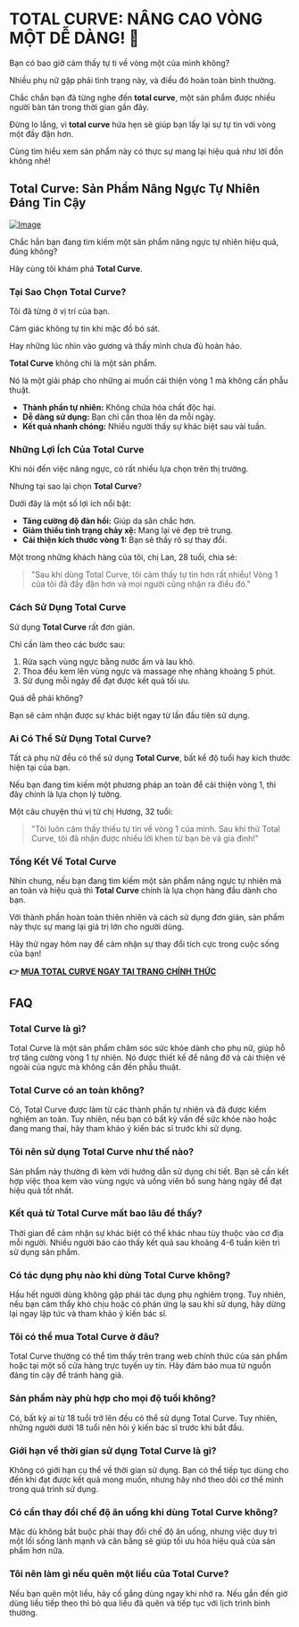 # TOTAL CURVE: NÂNG CAO VÒNG MỘT DỄ DÀNG! 💖

Bạn có bao giờ cảm thấy tự ti về vòng một của mình không? 

Nhiều phụ nữ gặp phải tình trạng này, và điều đó hoàn toàn bình thường. 

Chắc chắn bạn đã từng nghe đến **total curve**, một sản phẩm được nhiều người bàn tán trong thời gian gần đây. 

Đừng lo lắng, vì **total curve** hứa hẹn sẽ giúp bạn lấy lại sự tự tin với vòng một đầy đặn hơn. 

Cùng tìm hiểu xem sản phẩm này có thực sự mang lại hiệu quả như lời đồn không nhé!

## Total Curve: Sản Phẩm Nâng Ngực Tự Nhiên Đáng Tin Cậy

[![Image](https://www2.sellhealth.com/97/totalcurve_logo_500px120px.jpg)](https://gchaffi.com/x7dNDezz)

Chắc hẳn bạn đang tìm kiếm một sản phẩm nâng ngực tự nhiên hiệu quả, đúng không?

Hãy cùng tôi khám phá **Total Curve**.

### Tại Sao Chọn Total Curve?

Tôi đã từng ở vị trí của bạn. 

Cảm giác không tự tin khi mặc đồ bó sát. 

Hay những lúc nhìn vào gương và thấy mình chưa đủ hoàn hảo.

**Total Curve** không chỉ là một sản phẩm. 

Nó là một giải pháp cho những ai muốn cải thiện vòng 1 mà không cần phẫu thuật.

- **Thành phần tự nhiên:** Không chứa hóa chất độc hại.
- **Dễ dàng sử dụng:** Bạn chỉ cần thoa lên da mỗi ngày.
- **Kết quả nhanh chóng:** Nhiều người thấy sự khác biệt sau vài tuần.

### Những Lợi Ích Của Total Curve

Khi nói đến việc nâng ngực, có rất nhiều lựa chọn trên thị trường. 

Nhưng tại sao lại chọn **Total Curve**? 

Dưới đây là một số lợi ích nổi bật:

- **Tăng cường độ đàn hồi:** Giúp da săn chắc hơn.
- **Giảm thiểu tình trạng chảy xệ:** Mang lại vẻ đẹp trẻ trung.
- **Cải thiện kích thước vòng 1:** Bạn sẽ thấy rõ sự thay đổi.

Một trong những khách hàng của tôi, chị Lan, 28 tuổi, chia sẻ:

> "Sau khi dùng Total Curve, tôi cảm thấy tự tin hơn rất nhiều! Vòng 1 của tôi đã đầy đặn hơn và mọi người cũng nhận ra điều đó."

### Cách Sử Dụng Total Curve

Sử dụng **Total Curve** rất đơn giản. 

Chỉ cần làm theo các bước sau:

1. Rửa sạch vùng ngực bằng nước ấm và lau khô.
2. Thoa đều kem lên vùng ngực và massage nhẹ nhàng khoảng 5 phút.
3. Sử dụng mỗi ngày để đạt được kết quả tối ưu.

Quá dễ phải không? 

Bạn sẽ cảm nhận được sự khác biệt ngay từ lần đầu tiên sử dụng.

### Ai Có Thể Sử Dụng Total Curve?

Tất cả phụ nữ đều có thể sử dụng **Total Curve**, bất kể độ tuổi hay kích thước hiện tại của bạn. 

Nếu bạn đang tìm kiếm một phương pháp an toàn để cải thiện vòng 1, thì đây chính là lựa chọn lý tưởng.

Một câu chuyện thú vị từ chị Hương, 32 tuổi:

> "Tôi luôn cảm thấy thiếu tự tin về vòng 1 của mình. Sau khi thử Total Curve, tôi đã nhận được nhiều lời khen từ bạn bè và gia đình!"

### Tổng Kết Về Total Curve

Nhìn chung, nếu bạn đang tìm kiếm một sản phẩm nâng ngực tự nhiên mà an toàn và hiệu quả thì **Total Curve** chính là lựa chọn hàng đầu dành cho bạn. 

Với thành phần hoàn toàn thiên nhiên và cách sử dụng đơn giản, sản phẩm này thực sự mang lại giá trị lớn cho người dùng.

Hãy thử ngay hôm nay để cảm nhận sự thay đổi tích cực trong cuộc sống của bạn!



**👉 [MUA TOTAL CURVE NGAY TẠI TRANG CHÍNH THỨC](https://gchaffi.com/x7dNDezz)**

## FAQ

### Total Curve là gì?
Total Curve là một sản phẩm chăm sóc sức khỏe dành cho phụ nữ, giúp hỗ trợ tăng cường vòng 1 tự nhiên. Nó được thiết kế để nâng đỡ và cải thiện vẻ ngoài của ngực mà không cần đến phẫu thuật.

### Total Curve có an toàn không?
Có, Total Curve được làm từ các thành phần tự nhiên và đã được kiểm nghiệm an toàn. Tuy nhiên, nếu bạn có bất kỳ vấn đề sức khỏe nào hoặc đang mang thai, hãy tham khảo ý kiến bác sĩ trước khi sử dụng.

### Tôi nên sử dụng Total Curve như thế nào?
Sản phẩm này thường đi kèm với hướng dẫn sử dụng chi tiết. Bạn sẽ cần kết hợp việc thoa kem vào vùng ngực và uống viên bổ sung hàng ngày để đạt hiệu quả tốt nhất.

### Kết quả từ Total Curve mất bao lâu để thấy?
Thời gian để cảm nhận sự khác biệt có thể khác nhau tùy thuộc vào cơ địa mỗi người. Nhiều người báo cáo thấy kết quả sau khoảng 4-6 tuần kiên trì sử dụng sản phẩm.

### Có tác dụng phụ nào khi dùng Total Curve không?
Hầu hết người dùng không gặp phải tác dụng phụ nghiêm trọng. Tuy nhiên, nếu bạn cảm thấy khó chịu hoặc có phản ứng lạ sau khi sử dụng, hãy dừng lại ngay lập tức và tham khảo ý kiến bác sĩ.

### Tôi có thể mua Total Curve ở đâu?
Total Curve thường có thể tìm thấy trên trang web chính thức của sản phẩm hoặc tại một số cửa hàng trực tuyến uy tín. Hãy đảm bảo mua từ nguồn đáng tin cậy để tránh hàng giả.

### Sản phẩm này phù hợp cho mọi độ tuổi không?
Có, bất kỳ ai từ 18 tuổi trở lên đều có thể sử dụng Total Curve. Tuy nhiên, những người dưới 18 tuổi nên hỏi ý kiến bác sĩ trước khi bắt đầu.

### Giới hạn về thời gian sử dụng Total Curve là gì?
Không có giới hạn cụ thể về thời gian sử dụng. Bạn có thể tiếp tục dùng cho đến khi đạt được kết quả mong muốn, nhưng hãy nhớ theo dõi cơ thể mình trong quá trình sử dụng.

### Có cần thay đổi chế độ ăn uống khi dùng Total Curve không?
Mặc dù không bắt buộc phải thay đổi chế độ ăn uống, nhưng việc duy trì một lối sống lành mạnh và cân bằng sẽ giúp tối ưu hóa hiệu quả của sản phẩm hơn nữa.

### Tôi nên làm gì nếu quên một liều của Total Curve?
Nếu bạn quên một liều, hãy cố gắng dùng ngay khi nhớ ra. Nếu gần đến giờ dùng liều tiếp theo thì bỏ qua liều đã quên và tiếp tục với lịch trình bình thường.